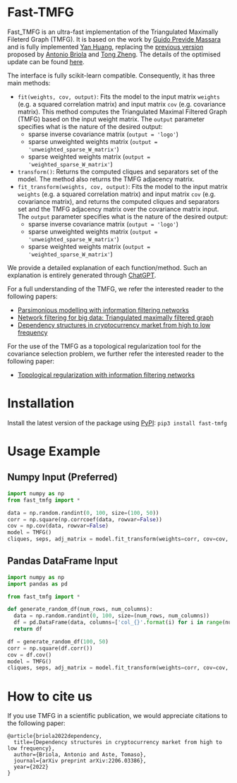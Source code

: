 # Fast-TMFG

Fast_TMFG is an ultra-fast implementation of the Triangulated Maximally Fileterd Graph (TMFG). It is based on the work by [Guido Previde Massara](https://github.com/gprevide/MFCF-Pyton/tree/main/src) and is fully implemented [Yan Huang](https://github.com/yanh11), replacing the [previous version](legacy_code/TMFG_core.py) proposed by [Antonio Briola](https://github.com/AntoBr96) and [Tong Zheng](https://github.com/tz1003). The details of the optimised update can be found [here](legacy_code/README.md).

The interface is fully scikit-learn compatible. Consequently, it has three main methods:
- `fit(weights, cov, output)`: Fits the model to the input matrix `weights` (e.g. a squared correlation matrix) and input matrix `cov` (e.g. covariance matrix). This method computes the Triangulated Maximal Filtered Graph (TMFG) based on the input weight matrix. The `output` parameter specifies what is the nature of the desired output:
  - sparse inverse covariance matrix (`output = 'logo'`)
  - sparse unweighted weights matrix (`output = 'unweighted_sparse_W_matrix'`)
  - sparse weighted weights matrix (`output = 'weighted_sparse_W_matrix'`)
- `transform()`: Returns the computed cliques and separators set of the model. The method also returns the TMFG adjacency matrix.
- `fit_transform(weights, cov, output)`: Fits the model to the input matrix `weights` (e.g. a squared correlation matrix) and input matrix `cov` (e.g. covariance matrix), and returns the computed cliques and separators set and the TMFG adjacency matrix over the covariance matrix input. The `output` parameter specifies what is the nature of the desired output:
  - sparse inverse covariance matrix (`output = 'logo'`)
  - sparse unweighted weights matrix (`output = 'unweighted_sparse_W_matrix'`)
  - sparse weighted weights matrix (`output = 'weighted_sparse_W_matrix'`)

We provide a detailed explanation of each function/method. Such an explanation is entirely generated through [ChatGPT](https://chat.openai.com).

For a full understanding of the TMFG, we refer the interested reader to the following papers:
- [Parsimonious modelling with information filtering networks](https://journals.aps.org/pre/pdf/10.1103/PhysRevE.94.062306)
- [Network filtering for big data: Triangulated maximally filtered graph](https://academic.oup.com/comnet/article/5/2/161/2555365)
- [Dependency structures in cryptocurrency market from high to low frequency](https://arxiv.org/pdf/2206.03386.pdf)

For the use of the TMFG as a topological regularization tool for the covariance selection problem, we further refer the interested reader to the following paper:
- [Topological regularization with information filtering networks](https://www.sciencedirect.com/science/article/pii/S0020025522005904)

# Installation
Install the latest version of the package using [PyPI](https://pypi.org/project/fast-tmfg/):
```pip3 install fast-tmfg```

# Usage Example
## Numpy Input (Preferred)
```python
import numpy as np
from fast_tmfg import *

data = np.random.randint(0, 100, size=(100, 50))
corr = np.square(np.corrcoef(data, rowvar=False))
cov = np.cov(data, rowvar=False)
model = TMFG()
cliques, seps, adj_matrix = model.fit_transform(weights=corr, cov=cov, output='logo')
```

## Pandas DataFrame Input
```python
import numpy as np
import pandas as pd

from fast_tmfg import *

def generate_random_df(num_rows, num_columns):
  data = np.random.randint(0, 100, size=(num_rows, num_columns))
  df = pd.DataFrame(data, columns=['col_{}'.format(i) for i in range(num_columns)])
  return df

df = generate_random_df(100, 50)
corr = np.square(df.corr())
cov = df.cov()
model = TMFG()
cliques, seps, adj_matrix = model.fit_transform(weights=corr, cov=cov, output='logo')
```

# How to cite us

If you use TMFG in a scientific publication, we would appreciate citations to the following paper:

```
@article{briola2022dependency,
  title={Dependency structures in cryptocurrency market from high to low frequency},
  author={Briola, Antonio and Aste, Tomaso},
  journal={arXiv preprint arXiv:2206.03386},
  year={2022}
}
```
